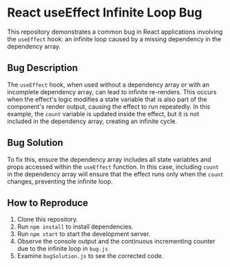 # React useEffect Infinite Loop Bug

This repository demonstrates a common bug in React applications involving the `useEffect` hook: an infinite loop caused by a missing dependency in the dependency array.

## Bug Description

The `useEffect` hook, when used without a dependency array or with an incomplete dependency array, can lead to infinite re-renders.  This occurs when the effect's logic modifies a state variable that is also part of the component's render output, causing the effect to run repeatedly. In this example, the `count` variable is updated inside the effect, but it is not included in the dependency array, creating an infinite cycle.

## Bug Solution

To fix this, ensure the dependency array includes all state variables and props accessed within the `useEffect` function. In this case, including `count` in the dependency array will ensure that the effect runs only when the `count` changes, preventing the infinite loop.

## How to Reproduce

1. Clone this repository.
2. Run `npm install` to install dependencies.
3. Run `npm start` to start the development server.
4. Observe the console output and the continuous incrementing counter due to the infinite loop in `bug.js`
5. Examine `bugSolution.js` to see the corrected code.